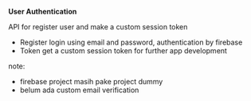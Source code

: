 **User Authentication**

API for register user and make a custom session token

 - Register
	 login using email and password, authentication by firebase
 - Token
	 get a custom session token for further app development

note:
 - firebase project masih pake project dummy
 - belum ada custom email verification
